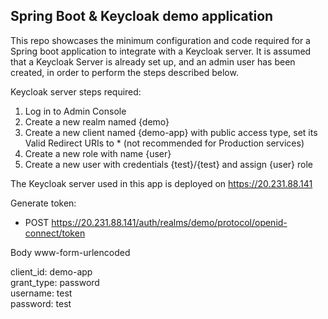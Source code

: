 ## Spring Boot & Keycloak demo application
This repo showcases the minimum configuration and code required for a Spring boot application to integrate with a Keycloak server.
It is assumed that a Keycloak Server is already set up, and an admin user has been created, in order to perform the steps described below.

Keycloak server steps required:
1. Log in to Admin Console
2. Create a new realm named {demo}
3. Create a new client named {demo-app} with public access type, set its Valid Redirect URIs to * (not recommended for Production services)
4. Create a new role with name {user}
5. Create a new user with credentials {test}/{test} and assign {user} role

The Keycloak server used in this app is deployed on https://20.231.88.141

Generate token:
- POST https://20.231.88.141/auth/realms/demo/protocol/openid-connect/token  

Body www-form-urlencoded  

client_id: demo-app  
grant_type: password  
username: test  
password: test
